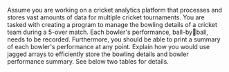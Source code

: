 Assume you are working on a cricket analytics platform that processes and stores vast amounts 
of data for multiple cricket tournaments. You are tasked with creating a program to manage the 
bowling details of a cricket team during a 5-over match. Each bowler's performance, ball-byball, needs to be recorded. Furthermore, you should be able to print a summary of each bowler's 
performance at any point. Explain how you would use jagged arrays to efficiently store the 
bowling details and bowler performance summary. See below two tables for details.











